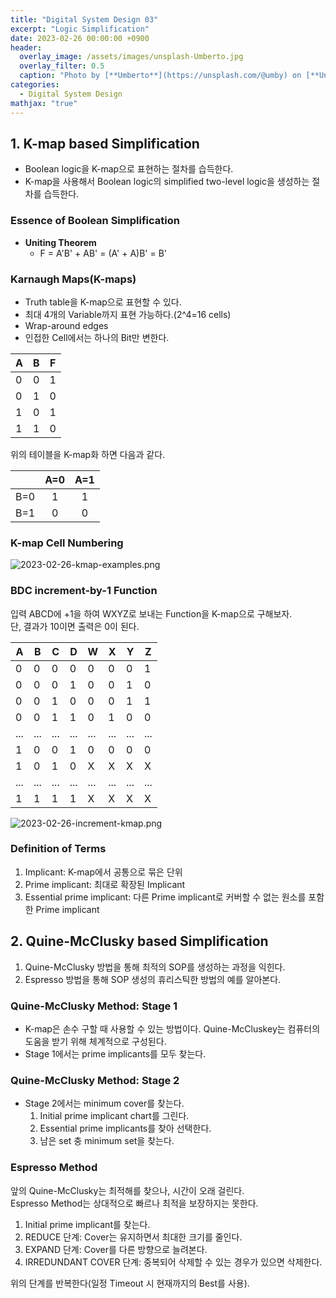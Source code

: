 ```yaml
---
title: "Digital System Design 03"
excerpt: "Logic Simplification"
date: 2023-02-26 00:00:00 +0900
header:
  overlay_image: /assets/images/unsplash-Umberto.jpg
  overlay_filter: 0.5
  caption: "Photo by [**Umberto**](https://unsplash.com/@umby) on [**Unsplash**](https://unsplash.com/)"
categories:
  - Digital System Design
mathjax: "true"
---
```


## 1. K-map based Simplification

- Boolean logic을 K-map으로 표현하는 절차를 습득한다.
- K-map을 사용해서 Boolean logic의 simplified two-level logic을 생성하는 절차를 습득한다.

### Essence of Boolean Simplification

- **Uniting Theorem**
  - F = A'B' + AB' = (A' + A)B' = B'

### Karnaugh Maps(K-maps)

- Truth table을 K-map으로 표현할 수 있다.
- 최대 4개의 Variable까지 표현 가능하다.(2^4=16 cells)
- Wrap-around edges
- 인접한 Cell에서는 하나의 Bit만 변한다.

| A | B | F |
|---|---|---|
| 0 | 0 | 1 |
| 0 | 1 | 0 |
| 1 | 0 | 1 |
| 1 | 1 | 0 |

위의  테이블을 K-map화 하면 다음과 같다.

|   | A=0 | A=1 |
|:-:|:---:|:---:|
|B=0|  1  |  1  |
|B=1|  0  |  0  |

### K-map Cell Numbering

![2023-02-26-kmap-examples.png]({{site.baseurl}}/assets/images/2023-02-26-kmap-examples.png)

### BDC increment-by-1 Function

입력 ABCD에 +1을 하여 WXYZ로 보내는 Function을 K-map으로 구해보자.  
단, 결과가 10이면 출력은 0이 된다.  

| A | B | C | D | W | X | Y | Z |
|---|---|---|---|---|---|---|---|
| 0 | 0 | 0 | 0 | 0 | 0 | 0 | 1 |
| 0 | 0 | 0 | 1 | 0 | 0 | 1 | 0 |
| 0 | 0 | 1 | 0 | 0 | 0 | 1 | 1 |
| 0 | 0 | 1 | 1 | 0 | 1 | 0 | 0 |
|...|...|...|...|...|...|...|...|
| 1 | 0 | 0 | 1 | 0 | 0 | 0 | 0 |
| 1 | 0 | 1 | 0 | X | X | X | X |
|...|...|...|...|...|...|...|...|
| 1 | 1 | 1 | 1 | X | X | X | X |

![2023-02-26-increment-kmap.png]({{site.baseurl}}/assets/images/2023-02-26-increment-kmap.png)

### Definition of Terms

1. Implicant: K-map에서 공통으로 묶은 단위
2. Prime implicant: 최대로 확장된 Implicant
3. Essential prime implicant: 다른 Prime implicant로 커버할 수 없는 원소를 포함한 Prime implicant

## 2. Quine-McClusky based Simplification

1. Quine-McClusky 방법을 통해 최적의 SOP를 생성하는 과정을 익힌다.
2. Espresso 방법을 통해 SOP 생성의 휴리스틱한 방법의 예를 알아본다.

### Quine-McClusky Method: Stage 1

- K-map은 손수 구할 때 사용할 수 있는 방법이다. Quine-McCluskey는 컴퓨터의 도움을 받기 위해 체계적으로 구성된다.
- Stage 1에서는 prime implicants를 모두 찾는다.

### Quine-McClusky Method: Stage 2

- Stage 2에서는 minimum cover를 찾는다.
  1. Initial prime implicant chart를 그린다.
  2. Essential prime implicants를 찾아 선택한다.
  3. 남은 set 충 minimum set을 찾는다.

### Espresso Method

앞의 Quine-McClusky는 최적해를 찾으나, 시간이 오래 걸린다.  
Espresso Method는 상대적으로 빠르나 최적을 보장하지는 못한다.  

1. Initial prime implicant를 찾는다.
2. REDUCE 단계: Cover는 유지하면서 최대한 크기를 줄인다.
3. EXPAND 단계: Cover를 다른 방향으로 늘려본다.
4. IRREDUNDANT COVER 단계: 중복되어 삭제할 수 있는 경우가 있으면 삭제한다.

위의 단계를 반복한다(일정 Timeout 시 현재까지의 Best를 사용).  
